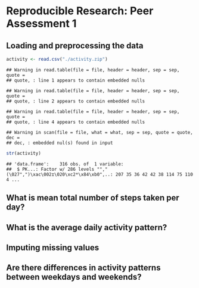 # Reproducible Research: Peer Assessment 1



## Loading and preprocessing the data

```r
activity <- read.csv("./activity.zip")
```

```
## Warning in read.table(file = file, header = header, sep = sep, quote =
## quote, : line 1 appears to contain embedded nulls
```

```
## Warning in read.table(file = file, header = header, sep = sep, quote =
## quote, : line 2 appears to contain embedded nulls
```

```
## Warning in read.table(file = file, header = header, sep = sep, quote =
## quote, : line 4 appears to contain embedded nulls
```

```
## Warning in scan(file = file, what = what, sep = sep, quote = quote, dec =
## dec, : embedded nul(s) found in input
```

```r
str(activity)
```

```
## 'data.frame':	316 obs. of  1 variable:
##  $ PK...: Factor w/ 286 levels "","(\027",")\xac\002ɪ\020\xc2*\x84\xb0",..: 207 35 36 42 42 38 114 75 110 4 ...
```

## What is mean total number of steps taken per day?



## What is the average daily activity pattern?



## Imputing missing values



## Are there differences in activity patterns between weekdays and weekends?
